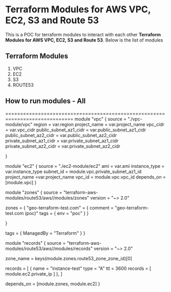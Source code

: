 # Terraform Modules for AWS VPC, EC2, S3 and Route 53

This is a POC for terraform modules to interact with each other  **Terraform Modules for AWS VPC, EC2, S3 and Route 53**.
Below is the list of modules 

## Terraform Modules
1. VPC
2. EC2
3. S3
4. ROUTE53


 

## How to run modules - All

=============================================================================
module "vpc" {
    source                      = "./vpc-module/vpc"
    region                      = var.region
    project_name                = var.project_name
    vpc_cidr                    = var.vpc_cidr
    public_subnet_az1_cidr      = var.public_subnet_az1_cidr
    public_subnet_az2_cidr      = var.public_subnet_az2_cidr
    private_subnet_az1_cidr     = var.private_subnet_az1_cidr
    private_subnet_az2_cidr     = var.private_subnet_az2_cidr

}

module "ec2" {
  source = "./ec2-module/ec2"
  ami                    = var.ami
  instance_type          = var.instance_type
  subnet_id = module.vpc.private_subnet_az1_id
  project_name  =var.project_name
  vpc_id  = module.vpc.vpc_id
  depends_on = [module.vpc]
}

module "zones" {
  source  = "terraform-aws-modules/route53/aws//modules/zones"
  version = "~> 2.0"

  zones = {
     "geo-terraform-test.com" = {
      comment = "geo-terraform-test.com (poc)"
      tags = {
        env = "poc"
      }
    }

  }

  tags = {
    ManagedBy = "Terraform"
  }
}


module "records" {
  source  = "terraform-aws-modules/route53/aws//modules/records"
  version = "~> 2.0"

  zone_name = keys(module.zones.route53_zone_zone_id)[0]

  records = [
    {
      name    = "instance-test"
      type    = "A"
      ttl     = 3600
      records = [
            module.ec2.private_ip
      ]
    },
  ]

  depends_on = [module.zones,
                module.ec2]
}

